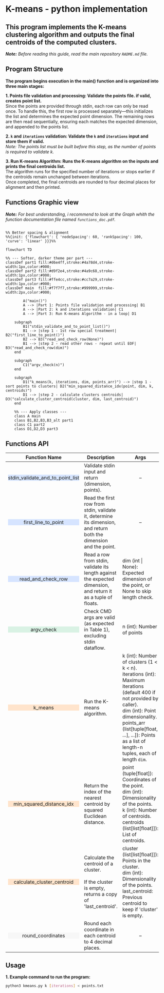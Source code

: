 # K-means - python implementation

## This program implements the K-means clustering algorithm and outputs the final centroids of the computed clusters.

***Note:** Before reading this guide, read the main repository `RADME.md` file.*

## Program Structure
**The program begins execution in the main() function and is organized into three main stages:** 

**1. Points file validation and processing: Validate the points file. if valid, creates point list.**  
Since the points are provided through stdin, each row can only be read once. To handle this, the first row is processed separately—this initializes the list and determines the expected point dimension. The remaining rows are then read sequentially, ensuring each matches the expected dimension, and appended to the points list.

**2. `k` and `iterations` validation: Validate the `k` and `iterations` input and store them if valid.**  
*Note: The points list must be built before this step, as the number of points is required to validate k.*

**3. Run K-means Algorithm: Runs the K-means algorithm on the inputs and prints the final centroids list.**  
The algorithm runs for the specified number of iterations or stops earlier if the centroids remain unchanged between iterations.  
Once completed, the final centroids are rounded to four decimal places for alignment and then printed.

## Functions Graphic view
***Note:** For best understanding, i recommend to look at the Graph whith  the function documentation file named `functions_doc.pdf`.*

```mermaid

%% Better spacing & alignment
%%{init: {'flowchart': { 'nodeSpacing': 60, 'rankSpacing': 100, 'curve': 'linear' }}}%%

flowchart TD

%% --- Softer, darker theme per part ---
classDef part1 fill:#d6e4ff,stroke:#4a78d4,stroke-width:1px,color:#000;
classDef part2 fill:#d9f2e4,stroke:#4a9c68,stroke-width:1px,color:#000;
classDef part3 fill:#ffe4cc,stroke:#cc7a29,stroke-width:1px,color:#000;
classDef main  fill:#f7f7f7,stroke:#999999,stroke-width:2px,color:#000;

        A("main()")
        A --> |Part 1: Points file validation and processing| B1
        A --> |Part 2: k and iterations validation| C1
        A --> |Part 3: Run K-means Algorithm - in a loop| D1
 
    subgraph  
        B1("stdin_validate_and_to_point_list()")
        B1 --> |step 1 - 1st row special treatment| B2("first_line_to_point()")
        B2 --> B3("read_and_check_row(None)")
        B1 --> |step 2 - read other rows - repeat until EOF| B3("read_and_check_row(dim)")
    end

    subgraph  
        C1("argv_check(n)")
    end

    subgraph  
        D1("k_means(k, iterations, dim, points_arr)") --> |step 1 - sort points to clusters| D2("min_squared_distance_idx(point, dim, k, centroids)")
        D1 --> |step 2 - calculate clusters centroids| D3("calculate_cluster_centroid(cluster, dim, last_centroid)")
    end

    %% --- Apply classes ---
    class A main
    class B1,B2,B3,B3_alt part1
    class C1 part2
    class D1,D2,D3 part3

```
## Functions API

| <div align="center">Function Name</div> | Description | Args | Returns | Raises |
|---|---|---|---|---|
| <div align="center" style="background-color:#d6e4ff;">stdin_validate_and_to_point_list</div> | Validate stdin input and return (dimension, points). | <div align="center">–</div> | tuple[int, tuple[tuple[float]]]: Dimension of the points and a tuple of all points. | ValueError: If inputs are invalid. |
| <div align="center" style="background-color:#d6e4ff;">first_line_to_point</div> | Read the first row from stdin, validate it, determine its dimension, and return both the dimension and the point. | <div align="center">–</div> | tuple[int, tuple[float]] \| None: Dimension of the point and the point as a tuple of floats or None if line empty. | <div align="center">–</div> |
| <div align="center" style="background-color:#d6e4ff;">read_and_check_row</div> | Read a row from stdin, validate its length against the expected dimension, and return it as a tuple of floats. | dim (int \| None): Expected dimension of the point, or None to skip length check. | tuple[float] \| None: Point as a tuple of floats or None if row empty. | ValueError: If inputs are invalid. |
| <div align="center" style="background-color:#d9f2e4;">argv_check</div> | Check CMD args are valid (as expected in Table 1), excluding stdin dataflow. | n (int): Number of points | tuple[int, int]: (k, iterations) | ValueError: If inputs are invalid. |
| <div align="center" style="background-color:#ffe4cc;">k_means</div> | Run the K-means algorithm. | k (int): Number of clusters (1 < k < n).<br>iterations (int): Maximum iterations (default 400 if not provided by caller).<br>dim (int): Point dimensionality.<br>points_arr (list[tuple[float, ...], ...]): Points as a list of length-n tuples, each of length `dim`. | list[list[float]]: The k centroids (each length `dim`), rounded to 4 decimals. | ValueError: If inputs are invalid. |
| <div align="center" style="background-color:#ffe4cc;">min_squared_distance_idx</div> | Return the index of the nearest centroid by squared Euclidean distance. | point (tuple[float]): Coordinates of the point.<br>dim (int): Dimensionality of the points.<br>k (int): Number of centroids.<br>centroids (list[list[float]]): List of centroids. | int: Index (0-based) of the centroid closest to 'point'. | <div align="center">–</div> |
| <div align="center" style="background-color:#ffe4cc;">calculate_cluster_centroid</div> | Calculate the centroid of a cluster.<br><br>If the cluster is empty, returns a copy of 'last_centroid'. | cluster (list[list[float]]): Points in the cluster.<br>dim (int): Dimensionality of the points.<br>last_centroid: Previous centroid to keep if 'cluster' is empty. | list[float]: The centroid coordinates. | <div align="center">–</div> |
| <div align="center" style="background-color:#f7f7f7;">round_coordinates</div> | Round each coordinate in each centroid to 4 decimal places. | <div align="center">–</div> | <div align="center">–</div> | <div align="center">–</div> |

## Usage

**1. Example command to run the program:**
```bash
python3 kmeans.py k [iterations] < points.txt
```
